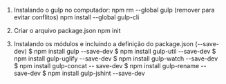 1) Instalando o gulp no computador:
	npm rm --global gulp (remover para evitar conflitos)
	npm install --global gulp-cli

2) Criar o arquivo package.json
	npm init

3) Instalando os módulos e incluindo a definição do package.json (--save-dev)
	$ npm install gulp --save-dev
	$ npm install gulp-util --save-dev
	$ npm install gulp-uglify --save-dev
	$ npm install gulp-watch --save-dev
	$ npm install gulp-concat -- save-dev
	$ npm install gulp-rename --save-dev
	$ npm install gulp-jshint --save-dev